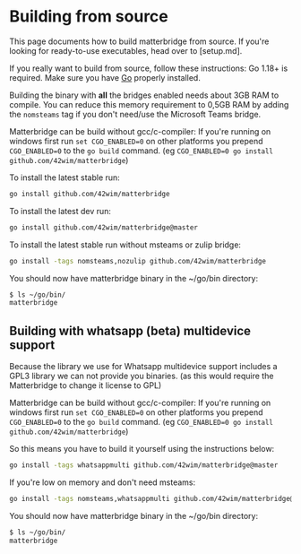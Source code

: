 # Building from source

This page documents how to build matterbridge from source. If you're looking for ready-to-use executables, head over to [setup.md].

If you really want to build from source, follow these instructions:
Go 1.18+ is required. Make sure you have [Go](https://golang.org/doc/install) properly installed.

Building the binary with **all** the bridges enabled needs about 3GB RAM to compile.
You can reduce this memory requirement to 0,5GB RAM by adding the `nomsteams` tag if you don't need/use the Microsoft Teams bridge.

Matterbridge can be build without gcc/c-compiler: If you're running on windows first run `set CGO_ENABLED=0` on other platforms you prepend `CGO_ENABLED=0` to the `go build` command. (eg `CGO_ENABLED=0 go install github.com/42wim/matterbridge`)

To install the latest stable run:

```bash
go install github.com/42wim/matterbridge
```

To install the latest dev run:

```bash
go install github.com/42wim/matterbridge@master
```

To install the latest stable run without msteams or zulip bridge:

```bash
go install -tags nomsteams,nozulip github.com/42wim/matterbridge
```

You should now have matterbridge binary in the ~/go/bin directory:

```bash
$ ls ~/go/bin/
matterbridge
```

## Building with whatsapp (beta) multidevice support

Because the library we use for Whatsapp multidevice support includes a GPL3 library we can not provide you binaries.
(as this would require the Matterbridge to change it license to GPL)

Matterbridge can be build without gcc/c-compiler: If you're running on windows first run `set CGO_ENABLED=0` on other platforms you prepend `CGO_ENABLED=0` to the `go build` command. (eg `CGO_ENABLED=0 go install github.com/42wim/matterbridge`)

So this means you have to build it yourself using the instructions below:

```bash
go install -tags whatsappmulti github.com/42wim/matterbridge@master
```

If you're low on memory and don't need msteams:

```bash
go install -tags nomsteams,whatsappmulti github.com/42wim/matterbridge@master
```

You should now have matterbridge binary in the ~/go/bin directory:

```bash
$ ls ~/go/bin/
matterbridge
```
